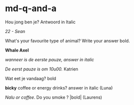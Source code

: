 # md-q-and-a

Hou jong ben je?
Antwoord in Italic

_22 - Sean_

What's your favourite type of animal?
Write your answer bold.

__Whale Axel__

*wanneer is de eerste pauze, answer in italic*

_De eerst pauze is om 10u00._  Katrien

Wat eet je vandaag? bold


**bicky**
coffee or energy drinks? answer in italic (Luna)

*Nalu or coffee*. Do you smoke ? |bold| (Laurens)

